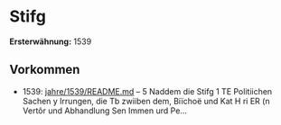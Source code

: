 # Stifg

**Ersterwähnung:** 1539

## Vorkommen
- 1539: [jahre/1539/README.md](../jahre/1539/README.md) – 5
Naddem die Stifg 1 TE Politiichen Sachen y
Irrungen, die Tb zwiiben dem, Biïchoë und Kat H ri ER
(n Vertôr und Abhandlung Sen Immen urd Pe...
